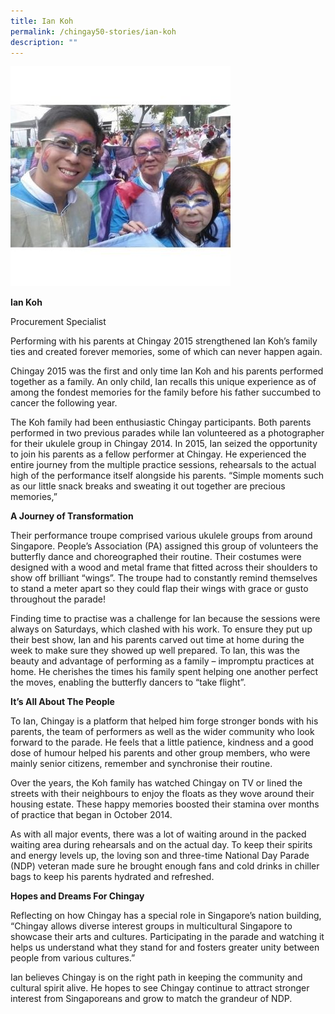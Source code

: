 ```yaml
---
title: Ian Koh
permalink: /chingay50-stories/ian-koh
description: ""
---
```

![Ian Koh](/images/Chingay50%20Stories/ian-koh-50storiesimage.jpg)

**Ian Koh**

Procurement Specialist

Performing with his parents at Chingay 2015 strengthened Ian Koh’s family ties and created forever memories, some of which can never happen again.

Chingay 2015 was the first and only time Ian Koh and his parents performed together as a family. An only child, Ian recalls this unique experience as of among the fondest memories for the family before his father succumbed to cancer the following year.

The Koh family had been enthusiastic Chingay participants. Both parents performed in two previous parades while Ian volunteered as a photographer for their ukulele group in Chingay 2014. In 2015, Ian seized the opportunity to join his parents as a fellow performer at Chingay. He experienced the entire journey from the multiple practice sessions, rehearsals to the actual high of the performance itself alongside his parents. “Simple moments such as our little snack breaks and sweating it out together are precious memories,”

**A Journey of Transformation**

Their performance troupe comprised various ukulele groups from around Singapore. People’s Association (PA) assigned this group of volunteers the butterfly dance and choreographed their routine. Their costumes were designed with a wood and metal frame that fitted across their shoulders to show off brilliant “wings”. The troupe had to constantly remind themselves to stand a meter apart so they could flap their wings with grace or gusto throughout the parade!

Finding time to practise was a challenge for Ian because the sessions were always on Saturdays, which clashed with his work. To ensure they put up their best show, Ian and his parents carved out time at home during the week to make sure they showed up well prepared. To Ian, this was the beauty and advantage of performing as a family – impromptu practices at home. He cherishes the times his family spent helping one another perfect the moves, enabling the butterfly dancers to “take flight”.

**It’s All About The People**

To Ian, Chingay is a platform that helped him forge stronger bonds with his parents, the team of performers as well as the wider community who look forward to the parade. He feels that a little patience, kindness and a good dose of humour helped his parents and other group members, who were mainly senior citizens, remember and synchronise their routine.

Over the years, the Koh family has watched Chingay on TV or lined the streets with their neighbours to enjoy the floats as they wove around their housing estate. These happy memories boosted their stamina over months of practice that began in October 2014.

As with all major events, there was a lot of waiting around in the packed waiting area during rehearsals and on the actual day. To keep their spirits and energy levels up, the loving son and three-time National Day Parade (NDP) veteran made sure he brought enough fans and cold drinks in chiller bags to keep his parents hydrated and refreshed.

**Hopes and Dreams For Chingay**

Reflecting on how Chingay has a special role in Singapore’s nation building, “Chingay allows diverse interest groups in multicultural Singapore to showcase their arts and cultures. Participating in the parade and watching it helps us understand what they stand for and fosters greater unity between people from various cultures.”

Ian believes Chingay is on the right path in keeping the community and cultural spirit alive. He hopes to see Chingay continue to attract stronger interest from Singaporeans and grow to match the grandeur of NDP.